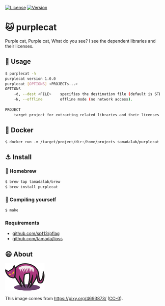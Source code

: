 [![License](https://img.shields.io/badge/License-WTFPL-blue.svg)](https://github.com/tamada/purplecat/blob/main/LICENSE)
[![Version](https://img.shields.io/badge/Version-1.0.0-yellowgreen.svg)](https://github.com/tamada/purplecat/releases/tag/v1.0.0)

# :cat: purplecat

Purple cat, Purple cat, What do you see?
I see the dependent libraries and their licenses.

## :runner: Usage 

```sh
$ purplecat -h
purplecat version 1.0.0
purplecat [OPTIONS] <PROJECTs...>
OPTIONS
    -d, --dest <FILE>    specifies the destination file (default is STDOUT).
    -N, --offline        offline mode (no network access).

PROJECT
    target project for extracting related libraries and their licenses.
```

## :whale: Docker

```
$ docker run -v /target/project/dir:/home/projects tamadalab/purplecat
```

## :anchor: Install

### :beer: Homebrew

```sh
$ brew tap tamadalab/brew
$ brew install purplecat
```

### :muscle: Compiling yourself

```sh
$ make
```

### Requirements

* [github.com/spf13/pflag](https://github.com/spf13/pflag)
* [github.com/tamada/lioss](https://github.com/tamada/lioss)

## :smile: About

![purplecat](https://github.com/tamadalab/purplecat/raw/main/site/static/images/purplecat_128.png)

This image comes from https://pixy.org/4693873/ ([CC-0](https://creativecommons.org/publicdomain/zero/1.0)).
